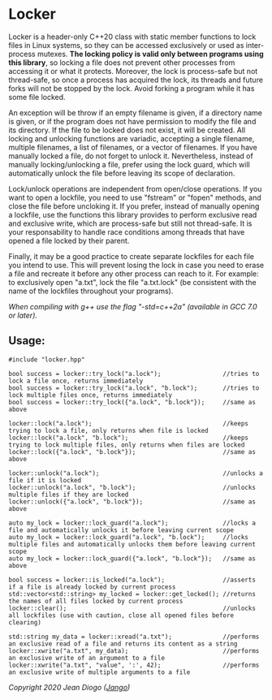 # Locker

Locker is a header-only C++20 class with static member functions to lock files in Linux systems, so they can be accessed exclusively or used as inter-process mutexes. **The locking policy is valid only between programs using this library**, so locking a file does not prevent other processes from accessing it or what it protects. Moreover, the lock is process-safe but not thread-safe, so once a process has acquired the lock, its threads and future forks will not be stopped by the lock. Avoid forking a program while it has some file locked.

An exception will be throw if an empty filename is given, if a directory name is given, or if the program does not have permission to modify the file and its directory. If the file to be locked does not exist, it will be created. All locking and unlocking functions are variadic, accepting a single filename, multiple filenames, a list of filenames, or a vector of filenames. If you have manually locked a file, do not forget to unlock it. Nevertheless, instead of manually locking/unlocking a file, prefer using the lock guard, which will automatically unlock the file before leaving its scope of declaration.

Lock/unlock operations are independent from open/close operations. If you want to open a lockfile, you need to use "fstream" or "fopen" methods, and close the file before uncloking it. If you prefer, instead of manually opening a lockfile, use the functions this library provides to perform exclusive read and exclusive write, which are process-safe but still not thread-safe. It is your responsability to handle race conditions among threads that have opened a file locked by their parent.

Finally, it may be a good practice to create separate lockfiles for each file you intend to use. This will prevent losing the lock in case you need to erase a file and recreate it before any other process can reach to it. For example: to exclusively open "a.txt", lock the file "a.txt.lock" (be consistent with the name of the lockfiles throughout your programs).

*When compiling with g++ use the flag "-std=c++2a" (available in GCC 7.0 or later).*

## Usage:

    #include "locker.hpp"
	
    bool success = locker::try_lock("a.lock");                 //tries to lock a file once, returns immediately
	bool success = locker::try_lock("a.lock", "b.lock");       //tries to lock multiple files once, returns immediately
	bool success = locker::try_lock({"a.lock", "b.lock"});     //same as above
		
	locker::lock("a.lock");                                    //keeps trying to lock a file, only returns when file is locked
	locker::lock("a.lock", "b.lock");                          //keeps trying to lock multiple files, only returns when files are locked
	locker::lock({"a.lock", "b.lock"});                        //same as above
		
	locker::unlock("a.lock");                                  //unlocks a file if it is locked
	locker::unlock("a.lock", "b.lock");                        //unlocks multiple files if they are locked
	locker::unlock({"a.lock", "b.lock"});                      //same as above
		
	auto my_lock = locker::lock_guard("a.lock");               //locks a file and automatically unlocks it before leaving current scope
	auto my_lock = locker::lock_guard("a.lock", "b.lock");     //locks multiple files and automatically unlocks them before leaving current scope
	auto my_lock = locker::lock_guard({"a.lock", "b.lock"});   //same as above
		
	bool success = locker::is_locked("a.lock");                //asserts if a file is already locked by current process
	std::vector<std::string> my_locked = locker::get_locked(); //returns the names of all files locked by current process
	locker::clear();                                           //unlocks all lockfiles (use with caution, close all opened files before clearing)
	
	std::string my_data = locker::xread("a.txt");              //performs an exclusive read of a file and returns its content as a string
	locker::xwrite("a.txt", my_data);                          //performs an exclusive write of an argument to a file
	locker::xwrite("a.txt", "value", ':', 42);                 //performs an exclusive write of multiple arguments to a file

*Copyright 2020 Jean Diogo ([Jango](mailto:jeandiogo@gmail.com))*

